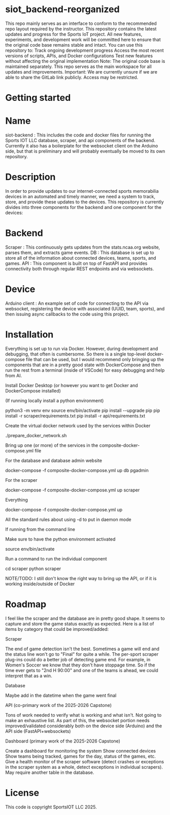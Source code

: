 # siot_backend-reorganized
This repo mainly serves as an interface to conform to the recommended repo layout required by the instructor.
This repository contains the latest updates and progress for the Sports IoT project. All new features, experiments, and development work will be committed here to ensure that the original code base remains stable and intact.
You can use this repository to:
  Track ongoing development progress
  Access the most recent versions of scripts, APIs, and Docker configurations
  Test new features without affecting the original implementation
  Note: The original code base is maintained separately. This repo serves as the main workspace for all updates and improvements.
  Important: We are currently unsure if we are able to share the GitLab link publicly. Access may be restricted.

# Getting started

# Name
siot-backend : This includes the code and docker files for running the Sports IOT LLC database, scraper, and api components of the backend. Currently it also has a boilerplate for the websocket client on the Arduino side, but that is preliminary and will probably eventually be moved to its own repository.

# Description
In order to provide updates to our internet-connected sports memorabilia devices in an automated and timely manner, we need a system to track, store, and provide these updates to the devices. This repository is currently divides into three components for the backend and one component for the devices:

# Backend
Scraper : This continuously gets updates from the stats.ncaa.org website, parses them, and extracts game events.
DB : This database is set up to store all of the information about connected devices, teams, sports, and games.
API : This component is built on top of FastAPI and provides connectivity both through regular REST endpoints and via websockets.


# Device
Arduino client : An example set of code for connecting to the API via websocket, registering the device with associated (UUID, team, sports), and then issuing async callbacks to the code using this project.


# Installation
Everything is set up to run via Docker. However, during development and debugging, that often is cumbersome. So there is a single top-level docker-compose file that can be used, but I would recommend only bringing up the components that are in a pretty good state with DockerCompose and then run the rest from a terminal (inside of VSCode) for easy debugging and help from AI.


Install Docker Desktop (or however you want to get Docker and DockerCompose installed)


(If running locally install a python environment)

python3 -m venv env
source env/bin/activate
pip install --upgrade pip
pip install -r scraper/requirements.txt
pip install -r api/requirements.txt




Create the virtual docker network used by the services within Docker

./prepare_docker_network.sh




Bring up one (or more) of the services in the composite-docker-compose.yml file

For the database and database admin website

docker-compose -f composite-docker-compose.yml up db pgadmin



For the scraper

  docker-compose -f composite-docker-compose.yml up scraper



Everything

  docker-compose -f composite-docker-compose.yml up


All the standard rules about using -d to put in daemon mode



If running from the command line

Make sure to have the python environment activated

  source env/bin/activate



Run a command to run the individual component

  cd scraper
  python scraper



NOTE/TODO: I still don't know the right way to bring up the API, or if it is working inside/outside of Docker




# Roadmap
I feel like the scraper and the database are in pretty good shape. It seems to capture and store the game status exactly as expected. Here is a list of items by category that could be improved/added:


Scraper

The end of game detection isn't the best. Sometimes a game will end and the status line won't go to "Final" for quite a while. The per-sport scraper plug-ins could do a better job of detecting game end. For example, in Women's Soccer we know that they don't have stoppage time. So if the time ever gets to "2nd H 90:00" and one of the teams is ahead, we could interpret that as a win.



Database

Maybe add in the datetime when the game went final



API (co-primary work of the 2025-2026 Capstone)

Tons of work needed to verify what is working and what isn't. Not going to make an exhaustive list.
As part of this, the websocket portion needs improved/validated considerably both on the device side (Arduino) and the API side (FastAPI+websockets)



Dashboard (primary work of the 2025-2026 Capstone)

Create a dashboard for monitoring the system
Show connected devices
Show teams being tracked, games for the day, status of the games, etc.
Give a health monitor of the scraper software (detect crashes or exceptions in the scraper system as a whole, detect exceptions in individual scrapers). May require another table in the database.




# License
This code is copyright SportsIOT LLC 2025.
